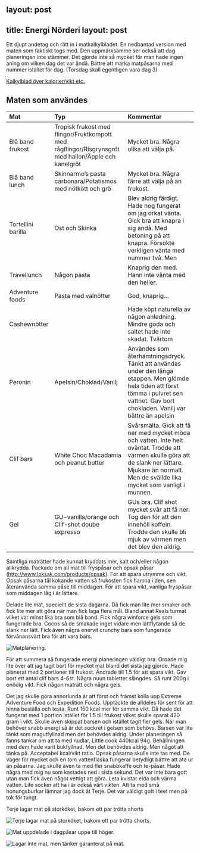 layout: post
---
title: Energi Nörderi
layout: post
---

Ett djupt andetag och rätt in i matkalkylbladet. En nedbantad version med maten som faktiskt togs med. Den uppmärksamme ser också att dag planeringen inte stämmer. Det gjorde inte så mycket för man hade ingen aning om vilken dag det var ändå. Bättre att märka matpåsarna med nummer istället för dag. (Torsdag skall egentligen vara dag 3)

[Kalkylblad över kalorier/vikt etc.](https://docs.google.com/spreadsheets/d/1nZpOcVeN6MkM-4XlW0jgc-VNNsbWbJLW8Rlzxs_8WPU/pubhtml)

## Maten som användes

Mat | Typ | Kommentar
:---|:---|:---
Blå band frukost | Tropisk frukost med flingor/Fruktkompott med rågflingor/Risgrynsgröt med hallon/Äpple och kanelgröt | Mycket bra. Några olika att välja på.
Blå band lunch | Skinnarmo’s pasta carbonara/Potatismos med nötkött och grö | Mycket bra. Några färre att välja på än frukost.
Tortellini barilla | Ost och Skinka|Blev aldrig färdigt. Hade nog fungerat om jag orkat vänta. Gick bra att knapra i sig ändå. Med betoning på att knapra. Försökte verkligen vänta med nummer två. Men
Travellunch | Någon pasta | Knaprig den med. Hann inte vänta med den heller.
Adventure foods | Pasta med valnötter | God, knaprig…
Cashewnötter | | Hade köpt naturella av någon anledning. Mindre goda och saltet hade inte skadat. Tvärtom
Peronin	| Apelsin/Choklad/Vanilj | Användes som återhämtningsdryck. Tänkt att användas under den långa etappen. Men glömde hela tiden att först tömma i pulvret sen vattnet. Gav bort chokladen. Vanilj var bättre än apelsin
Clif bars | White Choc Macadamia och peanut butter | Svårsmälta. Gick att få ner med mycket möda och vatten. Inte helt oväntat. Trodde att värmen skulle göra att de slank ner lättare. Mjukare än normalt. Men de svällde lika mycket som vanligt i munnen.
Gel | GU-vanilla/orange och Clif-shot doube expresso | GUs bra. Clif shot mycket svår att få ner. Tog den för att den innehöll koffein. Trodde den skulle bli mjuk av värmen men det blev den aldrig.

Samtliga maträtter hade kunnat kryddats mer, salt och/eller någon allkrydda. Packade om all mat till fryspåsar och opsak påsar (http://www.loksak.com/products/opsak). För att spara utrymme och vikt. Opsak påsarna tål kokande vatten så frukosten fick hamna i den, sen återanvända samma påse till middagen. För att spara vikt, vanliga fryspåsar som middagen låg i är lättare.

Delade lite mat, speciellt de sista dagarna. Då fick man lite mer smaker och fick lite mer att göra när man fick laga flera mål. Bland annat Reals turmat vilket var minst lika bra som blå band. Fick några winforce gels som fungerade bra. Cocos så de smakade inget vidare men lättflytande så de slank ner lätt. Fick även några enervit crunchy bars som fungerade förvånansvärt bra för att vara bars.

![Matplanering.](/assets/EnergiNorderi/1.jpg "Matplanering.")

För att summera så fungerade energi planeringen väldigt bra. Oroade mig lite över att jag tagit bort för mycket mat bland det sista jag gjorde. Hade planerat med 2 portioner till frukost. Ändrade till 1.5 för att spara vikt. Gav bort ett antal clif bars 4-6st. Några nuun tabletter slängdes. Så runt 200g i onödig vikt. Fick någon maträtt och några gels.

Det jag skulle göra annorlunda är att först och främst kolla upp Extreme Adventure Food och Expedition Foods. Upptäckte de alldeles för sent för att hinna beställa och testa. Runt 150 kcal mer för samma vikt. Då hade det fungerat med 1 portion istället för 1.5 till frukost vilket skulle sparat 420 gram i vikt. Skulle även skippat barsen och istället tagit fler gels. När man behöver snabb energi så är det sockret i gelsen som behövs. Barsen var lite tänkt som magutfyllnad men det behövdes aldrig.
Under planeringen så fanns tankar om att ta med nudlar, Little cook 440kcal 94g. Behållningen med dem hade varit bukfyllnad. Men det behövdes aldrig. Men något att tänka på. Acceptabel kcal/vikt ratio. Opsak påsarna skulle inte tas med. De väger för mycket och en tom vattenflaska fungerar betydligt bättre att äta ur än påsarna. Jag skulle även ta med fler snabbkaffe och te-påsar. Hade några med mig nu som kastades ned i sista sekund. Det var inte bara gott utan man fick även något vettigt att göra. Leta kvistar elda och värma vatten. Lite socker att ha i är också värt vikten. Att ta med små honungsburkar lämnar jag dock åt Terje. Det var väldigt gott i teet men på tok för tungt.

Terje lagar mat på storköket, bakom ett par trötta shorts

![Terje lagar mat på storköket, bakom ett par trötta shorts.](/assets/EnergiNorderi/2.jpg "Terje lagar mat på storköket, bakom ett par trötta shorts.")

![Mat uppdelade i dagpåsar uppe till höger.](/assets/EnergiNorderi/3.jpg "Mat uppdelade i dagpåsar uppe till höger.")

![Lagar inte mat, men tänker garanterat på mat.](/assets/EnergiNorderi/4.jpg "Lagar inte mat, men tänker garanterat på mat.")
